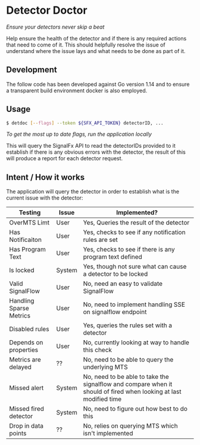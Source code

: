 # Detector Doctor
_Ensure your detectors never skip a beat_  



Help ensure the health of the detector and if there is any required actions that need to come of it.
This should helpfully resolve the issue of understand where the issue lays and what needs to be done 
as part of it.

## Development
 
The follow code has been developed against Go version 1.14 and to ensure a transparent build environment docker is also employed.

## Usage

```bash
$ detdoc [--flags] --token ${SFX_API_TOKEN} detectorID, ...
```  
_To get the most up to date flags, run the application locally_


This will query the SignalFx API to read the detectorIDs provided to it establish if there is any obvious errors with the detector,
the result of this will produce a report for each detector request.

## Intent / How it works

The application will query the detector in order to establish what is the current issue with the detector:

| Testing                     | Issue  | Implemented?                                                |
|-----------------------------|--------|-------------------------------------------------------------|
| OverMTS Limt                | User   | Yes, Queries the result of the detector                     |
| Has Notificaiton            | User   | Yes, checks to see if any notification rules are set        |
| Has Program Text            | User   | Yes, checks to see if there is any program text defined     |
| Is locked                   | System | Yes, though not sure what can cause a detector to be locked |
| Valid SignalFlow            | User   | No, need an easy to validate SignalFlow                     |
| Handling Sparse Metrics     | User   | No, need to implement handling SSE on signalflow endpoint   |
| Disabled rules              | User   | Yes, queries the rules set with a detector                  |
| Depends on properties       | User   | No, currently looking at way to handle this check           | 
| Metrics are delayed         | ??     | No, need to be able to query the underlying MTS             |
| Missed alert                | System | No, need to be able to take the signalflow and compare when it should of fired when looking at last modified time |
| Missed fired detector       | System | No, need to figure out how best to do this                  |
| Drop in data points         | ??     | No, relies on querying MTS which isn't implemented          |

